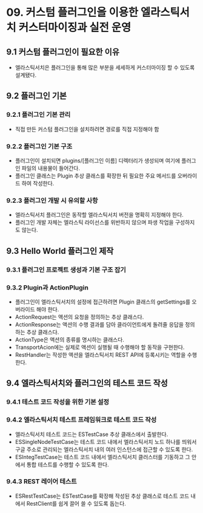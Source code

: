 # 09. 커스텀 플러그인을 이용한 엘라스틱서치 커스터마이징과 실전 운영

## 9.1 커스텀 플러그인이 필요한 이유

- 엘라스틱서치은 플러그인을 통해 많은 부분을 세세하게 커스터마이징 할 수 있도록 설계됐다.

## 9.2 플러그인 기본

### 9.2.1 플러그인 기본 관리

- 직접 만든 커스텀 플러그인을 설치하려면 경로를 직접 지정해야 함

### 9.2.2 플러그인 기본 구조

- 플러그인이 설치되면 plugins/[플러그인 이름] 디렉터리가 생성되며 여기에 플러그인 파일의 내용물이 들어간다.
- 플러그인 클래스는 Plugin 추상 클래스를 확장한 뒤 필요한 주요 메서드를 오버라이드 하여 작성한다.

### 9.2.3 플러그인 개발 시 유의할 사항

- 엘라스틱서치 플러그인은 동작할 엘라스틱서치 버전을 명확히 지정해야 한다.
- 플러그인 개발 자체는 엘라스틱 라이선스를 위반하지 않으며 파생 작업을 구성하지도 않는다.

## 9.3 Hello World 플러그인 제작

### 9.3.1 플러그인 프로젝트 생성과 기본 구조 잡기

### 9.3.2 Plugin과 ActionPlugin

- 플러그인이 엘라스틱서치의 설정에 접근하려면 Plugin 클래스의 getSettings를 오버라이드 해야 한다.
- ActionRequest는 액션의 요청을 정의하는 추상 클래스다.
- ActionResponse는 액션의 수행 결과를 담아 클라이언트에게 돌려줄 응답을 정의하는 추상 클래스다.
- ActionType은 액션의 종류를 명시하는 클래스다.
- TransportAcion에는 실제로 액션이 실행될 때 수행해야 할 동작을 구현한다.
- RestHandler는 작성한 액션을 엘라스틱서치 REST API에 등록시키는 역할을 수행한다.

## 9.4 엘라스틱서치와 플러그인의 테스트 코드 작성

### 9.4.1 테스트 코드 작성을 위한 기본 설정

### 9.4.2 엘라스틱서치 테스트 프레임워크로 테스트 코드 작성

- 엘라스틱서치 테스트 코드는 ESTestCase 추상 클래스에서 출발한다.
- ESSingleNodeTestCase는 테스트 코드 내에서 엘라스틱서치 노드 하나를 띄워서 구글 주소로 관리되는 엘라스틱서치 내의 여러 인스턴스에 접근할 수 있도록 한다.
- ESIntegTestCase는 테스트 코드 내에서 엘라스틱서치 클러스터를 기동하고 그 안에서 통합 테스트를 수행할 수 있도록 한다.

### 9.4.3 REST 레이어 테스트

- ESRestTestCase는 ESTestCase를 확장해 작성된 추상 클래스로 테스트 코드 내에서 RestClient를 쉽게 끌어 쓸 수 있도록 돕는다.